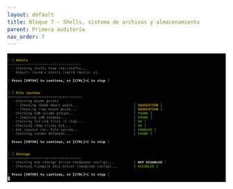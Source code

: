 ```yaml
---
layout: default
title: Bloque 7 - Shells, sistema de archivos y almacenamiento
parent: Primera auditoría
nav_order: 7
---
```


<img src="https://raw.githubusercontent.com/crivmar/crivmar-lynis.github.io/main/assets/images/10.png"/>

